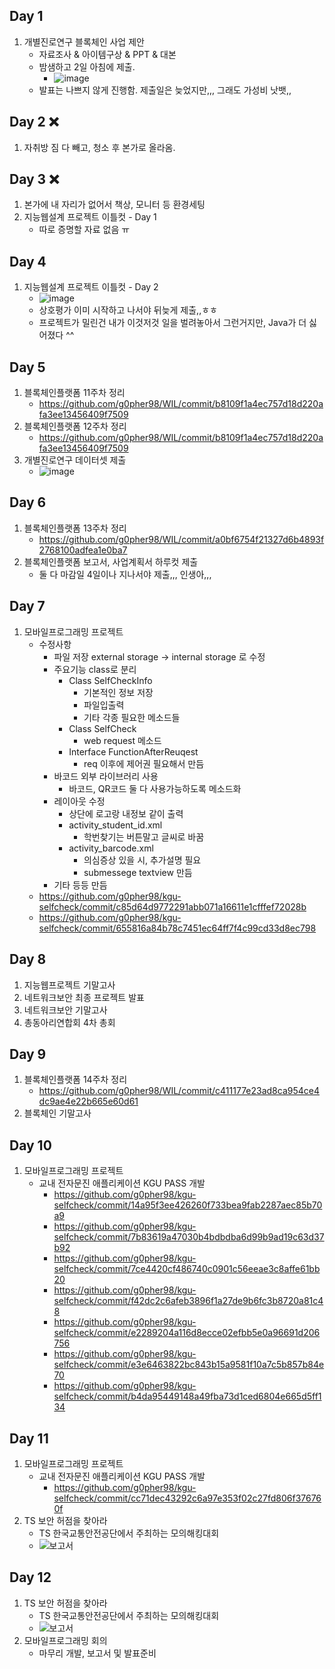 ## Day 1
1. 개별진로연구 블록체인 사업 제안
    - 자료조사 & 아이템구상 & PPT & 대본
    - 밤샘하고 2일 아침에 제출.
        - ![image](https://user-images.githubusercontent.com/44149738/144824726-e75d1a16-d89b-477a-ba80-4af3920e883b.png)
    - 발표는 나쁘지 않게 진행함. 제출일은 늦었지만,,, 그래도 가성비 낫뱃,,

## Day 2 ❌
1. 자취방 짐 다 빼고, 청소 후 본가로 올라옴.

## Day 3 ❌
1. 본가에 내 자리가 없어서 책상, 모니터 등 환경세팅
2. 지능웹설계 프로젝트 이틀컷 - Day 1
    - 따로 증명할 자료 없음 ㅠ

## Day 4
1. 지능웹설계 프로젝트 이틀컷 - Day 2
    - ![image](https://user-images.githubusercontent.com/44149738/144821790-4ea0a6e0-a8ce-47cf-b72b-b57106c7013f.png)
    - 상호평가 이미 시작하고 나서야 뒤늦게 제출,,ㅎㅎ
    - 프로젝트가 밀린건 내가 이것저것 일을 벌려놓아서 그런거지만, Java가 더 싫어졌다 ^^

## Day 5
1. 블록체인플랫폼 11주차 정리
    - https://github.com/g0pher98/WIL/commit/b8109f1a4ec757d18d220afa3ee13456409f7509
2. 블록체인플랫폼 12주차 정리
    - https://github.com/g0pher98/WIL/commit/b8109f1a4ec757d18d220afa3ee13456409f7509
3. 개별진로연구 데이터셋 제출
    - ![image](https://user-images.githubusercontent.com/44149738/144825183-a86a899f-6cf5-4249-8a9b-fffe3c864649.png)

## Day 6
1. 블록체인플랫폼 13주차 정리
    - https://github.com/g0pher98/WIL/commit/a0bf6754f21327d6b4893f2768100adfea1e0ba7
2. 블록체인플랫폼 보고서, 사업계획서 하루컷 제출
    - 둘 다 마감일 4일이나 지나서야 제출,,, 인생아,,,

## Day 7
1. 모바일프로그래밍 프로젝트
    - 수정사항
        - 파일 저장 external storage -> internal storage 로 수정
        - 주요기능 class로 분리
            - Class SelfCheckInfo
                - 기본적인 정보 저장
                - 파일입출력
                - 기타 각종 필요한 메소드들
            - Class SelfCheck
                - web request 메소드
            - Interface FunctionAfterReuqest
                - req 이후에 제어권 필요해서 만듬
        - 바코드 외부 라이브러리 사용
            - 바코드, QR코드 둘 다 사용가능하도록 메소드화
        - 레이아웃 수정
            - 상단에 로고랑 내정보 같이 출력
            - activity_student_id.xml
                - 학번찾기는 버튼말고 글씨로 바꿈
            - activity_barcode.xml
                - 의심증상 있을 시, 추가설명 필요
                - submessege textview 만듬
        - 기타 등등 만듬
    - https://github.com/g0pher98/kgu-selfcheck/commit/c85d64d9772291abb071a16611e1cfffef72028b
    - https://github.com/g0pher98/kgu-selfcheck/commit/655816a84b78c7451ec64ff7f4c99cd33d8ec798

## Day 8
1. 지능웹프로젝트 기말고사
2. 네트워크보안 최종 프로젝트 발표
3. 네트워크보안 기말고사
4. 총동아리연합회 4차 총회

## Day 9
1. 블록체인플랫폼 14주차 정리
    - https://github.com/g0pher98/WIL/commit/c411177e23ad8ca954ce4dc9ae4e22b665e60d61
2. 블록체인 기말고사

## Day 10
1. 모바일프로그래밍 프로젝트
    - 교내 전자문진 애플리케이션 KGU PASS 개발
        - https://github.com/g0pher98/kgu-selfcheck/commit/14a95f3ee426260f733bea9fab2287aec85b70a9
        - https://github.com/g0pher98/kgu-selfcheck/commit/7b83619a47030b4bdbdba6d99b9ad19c63d37b92
        - https://github.com/g0pher98/kgu-selfcheck/commit/7ce4420cf486740c0901c56eeae3c8affe61bb20
        - https://github.com/g0pher98/kgu-selfcheck/commit/f42dc2c6afeb3896f1a27de9b6fc3b8720a81c48
        - https://github.com/g0pher98/kgu-selfcheck/commit/e2289204a116d8ecce02efbb5e0a96691d206756
        - https://github.com/g0pher98/kgu-selfcheck/commit/e3e6463822bc843b15a9581f10a7c5b857b84e70
        - https://github.com/g0pher98/kgu-selfcheck/commit/b4da95449148a49fba73d1ced6804e665d5ff134


## Day 11
1. 모바일프로그래밍 프로젝트
    - 교내 전자문진 애플리케이션 KGU PASS 개발
        - https://github.com/g0pher98/kgu-selfcheck/commit/cc71dec43292c6a97e353f02c27fd806f376760f
2. TS 보안 허점을 찾아라
    - TS 한국교통안전공단에서 주최하는 모의해킹대회
    - ![보고서](https://user-images.githubusercontent.com/44149738/145758043-6c3eae75-0159-4a47-9072-52fbd18aeaf6.PNG)

## Day 12
1. TS 보안 허점을 찾아라
    - TS 한국교통안전공단에서 주최하는 모의해킹대회
    - ![보고서](https://user-images.githubusercontent.com/44149738/145758176-3839eeac-b8ab-440b-95a3-57c1097bf78f.PNG)
2. 모바일프로그래밍 회의
    - 마무리 개발, 보고서 및 발표준비


